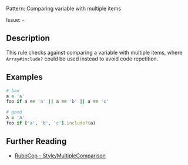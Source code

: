 Pattern: Comparing variable with multiple items

Issue: -

## Description

This rule checks against comparing a variable with multiple items, where `Array#include?` could be used instead to avoid code repetition.

## Examples

```ruby
# bad
a = 'a'
foo if a == 'a' || a == 'b' || a == 'c'

# good
a = 'a'
foo if ['a', 'b', 'c'].include?(a)
```

## Further Reading

* [RuboCop - Style/MultipleComparison](https://docs.rubocop.org/rubocop/cops_style.html#stylemultiplecomparison)
